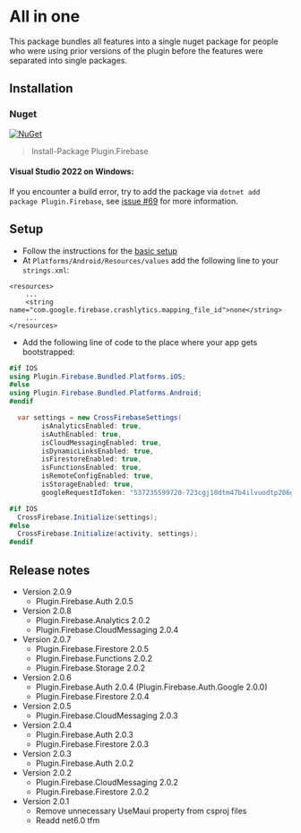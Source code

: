 # All in one
This package bundles all features into a single nuget package for people who were using prior versions of the plugin before the features were separated into single packages.  

## Installation
### Nuget
[![NuGet](https://img.shields.io/nuget/v/plugin.firebase.svg?maxAge=86400&style=flat)](https://www.nuget.org/packages/Plugin.Firebase/)

> Install-Package Plugin.Firebase

#### Visual Studio 2022 on Windows:
If you encounter a build error, try to add the package via `dotnet add package Plugin.Firebase`, see [issue #69](https://github.com/TobiasBuchholz/Plugin.Firebase/issues/65) for more information.

## Setup
- Follow the instructions for the [basic setup](https://github.com/TobiasBuchholz/Plugin.Firebase/blob/master/README.md#basic-setup)
- At `Platforms/Android/Resources/values` add the following line to your `strings.xml`:
```
<resources>
    ...
    <string name="com.google.firebase.crashlytics.mapping_file_id">none</string>
    ...
</resources>
```
- Add the following line of code to the place where your app gets bootstrapped:
```c#
#if IOS
using Plugin.Firebase.Bundled.Platforms.iOS;
#else
using Plugin.Firebase.Bundled.Platforms.Android;
#endif

  var settings = new CrossFirebaseSettings(
        isAnalyticsEnabled: true,
        isAuthEnabled: true,
        isCloudMessagingEnabled: true,
        isDynamicLinksEnabled: true,
        isFirestoreEnabled: true,
        isFunctionsEnabled: true,
        isRemoteConfigEnabled: true,
        isStorageEnabled: true,
        googleRequestIdToken: "537235599720-723cgj10dtm47b4ilvuodtp206g0q0fg.apps.googleusercontent.com")

#if IOS
  CrossFirebase.Initialize(settings);
#else
  CrossFirebase.Initialize(activity, settings);
#endif
```
## Release notes
- Version 2.0.9
  - Plugin.Firebase.Auth 2.0.5
- Version 2.0.8
  - Plugin.Firebase.Analytics 2.0.2
  - Plugin.Firebase.CloudMessaging 2.0.4
- Version 2.0.7
  - Plugin.Firebase.Firestore 2.0.5
  - Plugin.Firebase.Functions 2.0.2
  - Plugin.Firebase.Storage 2.0.2
- Version 2.0.6
  - Plugin.Firebase.Auth 2.0.4 (Plugin.Firebase.Auth.Google 2.0.0)
  - Plugin.Firebase.Firestore 2.0.4
- Version 2.0.5
  - Plugin.Firebase.CloudMessaging 2.0.3
- Version 2.0.4
  - Plugin.Firebase.Auth 2.0.3
  - Plugin.Firebase.Firestore 2.0.3
- Version 2.0.3
  - Plugin.Firebase.Auth 2.0.2
- Version 2.0.2
  - Plugin.Firebase.CloudMessaging 2.0.2
  - Plugin.Firebase.Firestore 2.0.2
- Version 2.0.1
  - Remove unnecessary UseMaui property from csproj files
  - Readd net6.0 tfm
